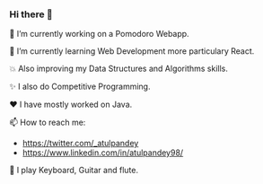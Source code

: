 ### Hi there 👋

 
🔭 I’m currently working on a Pomodoro Webapp.

🌱 I’m currently learning Web Development more particulary React.

:boom: Also improving my Data Structures and Algorithms skills.

:sparkles:  I also do Competitive Programming.
   
:heart:  I have mostly worked on Java.
  
📫 How to reach me: 
- https://twitter.com/_atulpandey
- https://www.linkedin.com/in/atulpandey98/

:musical_keyboard: I play Keyboard, Guitar and flute.
